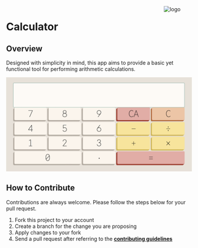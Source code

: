 <img  align="right" width="15%" src="https://raw.githubusercontent.com/ycaglar/.github/master/badge.png" alt="logo">

<div class="section-header">
  <h1>Calculator</h1>
</div>

## Overview

Designed with simplicity in mind, this app aims to provide a basic yet functional tool for performing arithmetic calculations.

![Screenshot](./calculator.png)

## How to Contribute

Contributions are always welcome. Please follow the steps below for your pull request.

1. Fork this project to your account
2. Create a branch for the change you are proposing
3. Apply changes to your fork
4. Send a pull request after referring to the **[contributing guidelines](https://github.com/ycaglar/.github/blob/master/CONTRIBUTING.md)**
